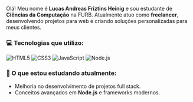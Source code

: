 Olá! Meu nome é **Lucas Andreas Friztins Heinig** e sou estudante de **Ciências da Computação** na FURB. Atualmente atuo como **freelancer**, desenvolvendo projetos para web e criando soluções personalizadas para meus clientes.

### 💻 Tecnologias que utilizo:
![HTML5](https://img.shields.io/badge/HTML5-E34F26?style=for-the-badge&logo=html5&logoColor=white)
![CSS3](https://img.shields.io/badge/CSS3-1572B6?style=for-the-badge&logo=css3&logoColor=white)
![JavaScript](https://img.shields.io/badge/JavaScript-F7DF1E?style=for-the-badge&logo=javascript&logoColor=black)
![Node.js](https://img.shields.io/badge/Node.js-339933?style=for-the-badge&logo=nodedotjs&logoColor=white)

### 🌱 O que estou estudando atualmente:
- Melhoria no desenvolvimento de projetos full stack.
- Conceitos avançados em **Node.js** e frameworks modernos.
